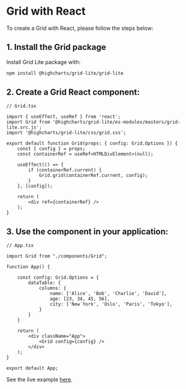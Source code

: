 # Grid with React
To create a Grid with React, please follow the steps below:

## 1. Install the Grid package
Install Grid Lite package with:
```bash
npm install @highcharts/grid-lite/grid-lite
````

## 2. Create a Grid React component:

```tsx
// Grid.tsx

import { useEffect, useRef } from 'react';
import Grid from '@highcharts/grid-lite/es-modules/masters/grid-lite.src.js';
import '@highcharts/grid-lite/css/grid.css';

export default function Grid(props: { config: Grid.Options }) {
    const { config } = props;
    const containerRef = useRef<HTMLDivElement>(null);

    useEffect(() => {
        if (containerRef.current) {
            Grid.grid(containerRef.current, config);
        }
    }, [config]);

    return (
        <div ref={containerRef} />
    );
}
```

## 3. Use the component in your application:
```tsx
// App.tsx

import Grid from "./components/Grid";

function App() {

    const config: Grid.Options = {
        dataTable: {
            columns: {
                name: ['Alice', 'Bob', 'Charlie', 'David'],
                age: [23, 34, 45, 56],
                city: ['New York', 'Oslo', 'Paris', 'Tokyo'],
            }
        }
    }

    return (
        <div className="App">
            <Grid config={config} />
        </div>
    );
}

export default App;
```

See the live example [here](https://stackblitz.com/edit/highcharts-grid-react-ts-mbvpgi2q).
